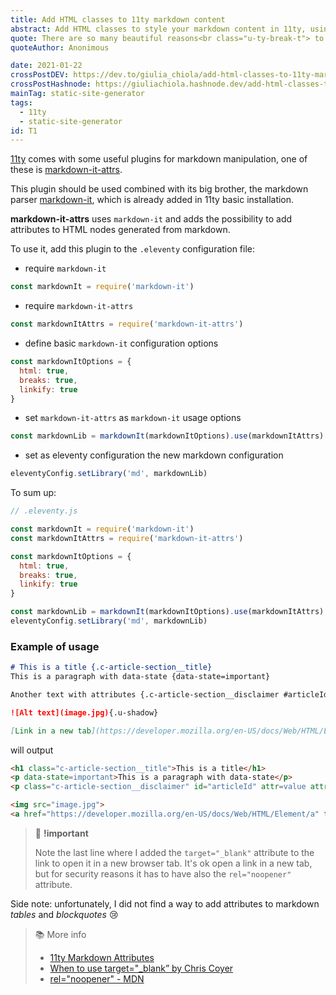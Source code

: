 ```yaml
---
title: Add HTML classes to 11ty markdown content
abstract: Add HTML classes to style your markdown content in 11ty, using markdown-it-attrs plugin.
quote: There are so many beautiful reasons<br class="u-ty-break-t"> to be happy today
quoteAuthor: Anonimous

date: 2021-01-22
crossPostDEV: https://dev.to/giulia_chiola/add-html-classes-to-11ty-markdown-content-18ic
crossPostHashnode: https://giuliachiola.hashnode.dev/add-html-classes-to-11ty-markdown-content
mainTag: static-site-generator
tags:
  - 11ty
  - static-site-generator
id: T1
---
```


[11ty](https://www.11ty.dev/docs/) comes with some useful plugins for markdown manipulation, one of these is [markdown-it-attrs](https://github.com/arve0/markdown-it-attrs).

This plugin should be used combined with its big brother, the markdown parser [markdown-it](https://github.com/markdown-it/markdown-it), which is already added in 11ty basic installation.

**markdown-it-attrs** uses `markdown-it` and adds the possibility to add attributes to HTML nodes generated from markdown.

To use it, add this plugin to the `.eleventy` configuration file:

- require `markdown-it`

```javascript
const markdownIt = require('markdown-it')
```

- require `markdown-it-attrs`

```javascript
const markdownItAttrs = require('markdown-it-attrs')
```

- define basic `markdown-it` configuration options

```javascript
const markdownItOptions = {
  html: true,
  breaks: true,
  linkify: true
}
```

- set `markdown-it-attrs` as `markdown-it` usage options

```javascript
const markdownLib = markdownIt(markdownItOptions).use(markdownItAttrs)
```

- set as eleventy configuration the new markdown configuration

```javascript
eleventyConfig.setLibrary('md', markdownLib)
```

To sum up:

```javascript
// .eleventy.js

const markdownIt = require('markdown-it')
const markdownItAttrs = require('markdown-it-attrs')

const markdownItOptions = {
  html: true,
  breaks: true,
  linkify: true
}

const markdownLib = markdownIt(markdownItOptions).use(markdownItAttrs)
eleventyConfig.setLibrary('md', markdownLib)
```

### Example of usage

```md
# This is a title {.c-article-section__title}
This is a paragraph with data-state {data-state=important}

Another text with attributes {.c-article-section__disclaimer #articleId attr=value attr2="spaced value"}

![Alt text](image.jpg){.u-shadow}

[Link in a new tab](https://developer.mozilla.org/en-US/docs/Web/HTML/Element/a){target="_blank" rel="noopener"}
```

will output

```html
<h1 class="c-article-section__title">This is a title</h1>
<p data-state=important>This is a paragraph with data-state</p>
<p class="c-article-section__disclaimer" id="articleId" attr=value attr2="spaced value">Another text with attributes</p>

<img src="image.jpg">
<a href="https://developer.mozilla.org/en-US/docs/Web/HTML/Element/a" target="_blank" rel="noopener">Link in a new tab</a>
```

> 🧨 **!important**
>
> Note the last line where I added the `target="_blank"` attribute to the link to open it in a new browser tab. It's ok open a link in a new tab, but for security reasons it has to have also the `rel="noopener"` attribute.

Side note: unfortunately, I did not find a way to add attributes to markdown _tables_ and _blockquotes_ 😢

> 📚 More info
>
> - [11ty Markdown Attributes](https://dev.to/iarehilton/11ty-markdown-attributes-2dl3)
> - [When to use target="_blank” by Chris Coyer](https://css-tricks.com/use-target_blank/)
> - [rel="noopener" - MDN](https://developer.mozilla.org/en-US/docs/Web/HTML/Link_types/noopener)

